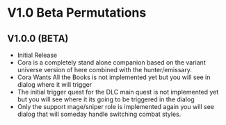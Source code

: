 # V1.0 Beta Permutations

## V1.0.0 (BETA)
* Initial Release
* Cora is a completely stand alone companion based on the variant universe version of here combined with the hunter/emissary. 
* Cora Wants All the Books is not implemented yet but you will see in dialog where it will trigger
* The initial trigger quest for the DLC main quest is not implemented yet but you will see where it its going to be triggered in the dialog
* Only the support mage/sniper role is implemented again you will see dialog that will someday handle switching combat styles. 
